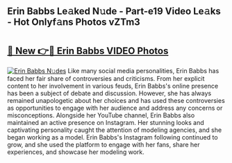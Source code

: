 ## Erin Babbs Le𝚊ked N𝚞de - Part-e19 Video Le𝚊ks - Hot Onlyf𝚊ns Photos vZTm3

# <h2><a href="http://ab38145.deff.icu/?id=Erin+Babbs">🔗 New 👉🔴 Erin Babbs VIDEO Photos</a></h2>

[![Erin Babbs N𝚞des](https://i.imgur.com/rIISA9y.gif)](http://ab38145.deff.icu/?id=Erin+Babbs)
Like many social media personalities, Erin Babbs has faced her fair share of controversies and criticisms. From her explicit content to her involvement in various feuds, Erin Babbs's online presence has been a subject of debate and discussion. However, she has always remained unapologetic about her choices and has used these controversies as opportunities to engage with her audience and address any concerns or misconceptions. Alongside her YouTube channel, Erin Babbs also maintained an active presence on Instagram. Her stunning looks and captivating personality caught the attention of modeling agencies, and she began working as a model. Erin Babbs's Instagram following continued to grow, and she used the platform to engage with her fans, share her experiences, and showcase her modeling work.
